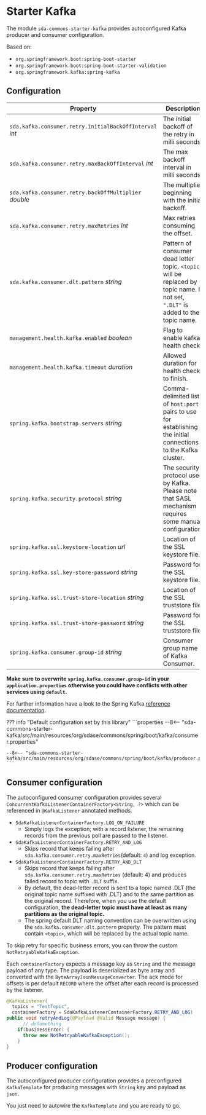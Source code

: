 # Starter Kafka

The module `sda-commons-starter-kafka` provides autoconfigured Kafka producer and consumer
configuration.

Based on:

- `org.springframework.boot:spring-boot-starter`
- `org.springframework.boot:spring-boot-starter-validation`
- `org.springframework.kafka:spring-kafka`

##  Configuration

| **Property**                                            | **Description**                                                                                                                   | **Default**        | **Example**                                     | **Env**                                              |
|---------------------------------------------------------|-----------------------------------------------------------------------------------------------------------------------------------|--------------------|-------------------------------------------------|------------------------------------------------------|
| `sda.kafka.consumer.retry.initialBackOffInterval` _int_ | The initial backoff of the retry in milli seconds.                                                                                | `1000`             | `1500`                                          | `SDA_KAFKA_CONSUMER_RETRY_INITIAL_BACKOFF_INTERVALL` |
| `sda.kafka.consumer.retry.maxBackOffInterval` _int_     | The max backoff interval  in milli seconds.                                                                                       | `4000`             | `5000`                                          | `SDA_KAFKA_CONSUMER_RETRY_MAX_BACKOFF_INTERVALL`     |
| `sda.kafka.consumer.retry.backOffMultiplier` _double_   | The multiplier beginning with the initial backoff.                                                                                | `2`                | `1.5`                                           | `SDA_KAFKA_CONSUMER_RETRY_INITIAL_BACKOFF_INTERVALL` |
| `sda.kafka.consumer.retry.maxRetries` _int_             | Max retries consuming the offset.                                                                                                 | `4`                | `10`                                            | `SDA_KAFKA_CONSUMER_RETRY_INITIAL_MAXRETRIES`        |
| `sda.kafka.consumer.dlt.pattern` _string_               | Pattern of consumer dead letter topic. `<topic>` will be replaced by topic name. If not set, `".DLT"` is added to the topic name. |                    | `"prefix-<topic>"`                              | `SDA_KAFKA_CONSUMER_DLT_PATTERN`                     |
| `management.health.kafka.enabled` _boolean_             | Flag to enable kafka health check.                                                                                                | `true`             | `false`                                         | `MANAGEMENT_HEALTH_KAFKA_ENABLED`                    |
| `management.health.kafka.timeout` _duration_            | Allowed duration for health check to finish.                                                                                      | `4s`               | `"5000ms"`                                      | `MANAGEMENT_HEALTH_KAFKA_TIMEOUT`                    |
| `spring.kafka.bootstrap.servers` _string_               | Comma-delimited list of `host:port` pairs to use for establishing the initial connections to the Kafka cluster.                   | `"localhost:9092"` | `"kafka-broker:9092"`                           | `SPRING_KAFKA_BOOTSTRAP_SERVERS`                     |
| `spring.kafka.security.protocol` _string_               | The security protocol used by Kafka. Please note that SASL mechanism requires some manual configuration.                          | `"PLAINTEXT"`      | `"SSL"`                                         | `SPRING_KAFKA_SECURITY_PROTOCOL`                     |
| `spring.kafka.ssl.keystore-location` _url_              | Location of the SSL keystore file.                                                                                                |                    | `"file:///kafka/kafka.client.keystore.jks"`     | `SPRING_KAFKA_SSL_KEYSTORELOCATION`                  |
| `spring.kafka.ssl.key-store-password` _string_          | Password for the SSL keystore file.                                                                                               |                    | `"s3cr3t"`                                      | `SPRING_KAFKA_SSL_KEYSTOREPASSWORD`                  |
| `spring.kafka.ssl.trust-store-location` _string_        | Location of the SSL truststore file.                                                                                              |                    | `"file:/kafka-certs/kafka.client.keystore.jks"` | `SPRING_KAFKA_SSL_TRUSTSTORELOCATION`                |
| `spring.kafka.ssl.trust-store-password` _string_        | Password for the SSL truststore file.                                                                                             |                    | `"s3cret"`                                      | `SPRING_KAFKA_SSL_TRUSTSTOREPASSWORD`                |
| `spring.kafka.consumer.group-id` _string_               | Consumer group name of Kafka Consumer.                                                                                            | `"default"`        | `"my-service-name"`                             | `SPRING_KAFKA_CONSUMER_GROUPID`                      |


**Make sure to overwrite `spring.kafka.consumer.group-id` in your `application.properties` otherwise
you could have conflicts with other services using `default`.**

For further information have a look to the Spring Kafka [reference documentation](https://docs.spring.io/spring-kafka/reference/html/).

??? info "Default configuration set by this library"
    ```properties
    --8<-- "sda-commons-starter-kafka/src/main/resources/org/sdase/commons/spring/boot/kafka/consumer.properties"

    --8<-- "sda-commons-starter-kafka/src/main/resources/org/sdase/commons/spring/boot/kafka/producer.properties"
    ```

## Consumer configuration

The autoconfigured consumer configuration provides
several `ConcurrentKafkaListenerContainerFactory<String, ?>`
which can be referenced in `@KafkaListener` annotated methods.

- `SdaKafkaListenerContainerFactory.LOG_ON_FAILURE`
  - Simply logs the exception; with a record listener, the remaining records from the previous poll
    are passed to the listener.
- `SdaKafkaListenerContainerFactory.RETRY_AND_LOG`
  - Skips record that keeps failing after `sda.kafka.consumer.retry.maxRetries`(default: `4`) and
    log exception.
- `SdaKafkaListenerContainerFactory.RETRY_AND_DLT`
  - Skips record that keeps failing after `sda.kafka.consumer.retry.maxRetries` (default: 4) and
    produces failed record to topic with `.DLT` suffix.
  - By default, the dead-letter record is sent to a topic named .DLT (the original topic name
    suffixed with .DLT) and to the same partition as the original record. Therefore, when you use
    the default configuration, **the dead-letter topic must have at least as many partitions as the
    original topic.**
  - The spring default DLT naming convention can be overwritten using the
    `sda.kafka.consumer.dlt.pattern` property.
    The pattern must contain `<topic>`, which will be replaced by the actual topic name.

To skip retry for specific business errors, you can throw the custom `NotRetryableKafkaException`.

Each `containerFactory` expects a message key as `String` and the message payload of any type.
The payload is deserialized as byte array and converted with the `ByteArrayJsonMessageConverter`.
The ack mode for offsets is per default `RECORD` where the offset after each record is
processed by the listener.

```java
@KafkaListener(
  topics = "TestTopic",
  containerFactory = SdaKafkaListenerContainerFactory.RETRY_AND_LOG)
public void retryAndLog(@Payload @Valid Message message) {
      // doSomething
    if(businessError) {
      throw new NotRetryableKafkaException();
    } 
}
```

## Producer configuration

The autoconfigured producer configuration provides a preconfigured  `KafkaTemplate` for producing 
messages with `String` key and payload as `json`.

You just need to autowire the `KafkaTemplate` and you are ready to go.

